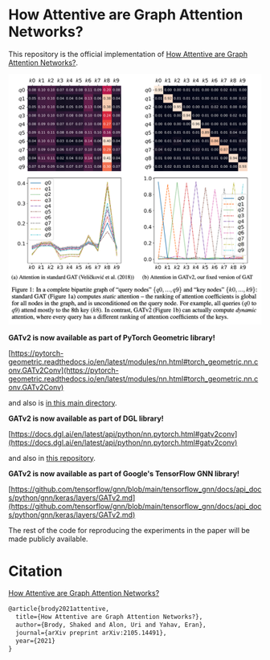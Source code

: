 # How Attentive are Graph Attention Networks?

This repository is the official implementation of [How Attentive are Graph Attention Networks?](https://arxiv.org/pdf/2105.14491.pdf). 

![alt text](images/fig1.png "Figure 1 from the paper")

**GATv2 is now available as part of PyTorch Geometric library!** 

[https://pytorch-geometric.readthedocs.io/en/latest/modules/nn.html#torch_geometric.nn.conv.GATv2Conv](https://pytorch-geometric.readthedocs.io/en/latest/modules/nn.html#torch_geometric.nn.conv.GATv2Conv)

and also is [in this main directory](gatv2_conv_PyG.py).

**GATv2 is now available as part of DGL library!** 

[https://docs.dgl.ai/en/latest/api/python/nn.pytorch.html#gatv2conv](https://docs.dgl.ai/en/latest/api/python/nn.pytorch.html#gatv2conv)

and also in [this repository](gatv2_conv_DGL.py).

**GATv2 is now available as part of Google's TensorFlow GNN library!** 

[https://github.com/tensorflow/gnn/blob/main/tensorflow_gnn/docs/api_docs/python/gnn/keras/layers/GATv2.md](https://github.com/tensorflow/gnn/blob/main/tensorflow_gnn/docs/api_docs/python/gnn/keras/layers/GATv2.md)

The rest of the code for reproducing the experiments in the paper will be made publicly available.

# Citation
[How Attentive are Graph Attention Networks?](https://arxiv.org/pdf/2105.14491.pdf)
```
@article{brody2021attentive,
  title={How Attentive are Graph Attention Networks?},
  author={Brody, Shaked and Alon, Uri and Yahav, Eran},
  journal={arXiv preprint arXiv:2105.14491},
  year={2021}
}
```







